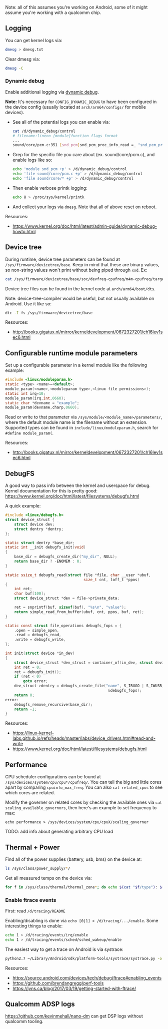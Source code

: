 Note: all of this assumes you're working on Android, some of it might assume you're working with a
qualcomm chip.

## Logging
You can get kernel logs via:
```bash
dmesg > dmesg.txt
```

Clear dmesg via:
```bash
dmesg -C
```

### Dynamic debug
Enable additional logging via [dynamic debug](https://www.kernel.org/doc/html/latest/admin-guide/dynamic-debug-howto.html).

**Note:** It's necessary for `CONFIG_DYNAMIC_DEBUG` to have been configured in the device config (usually located
at `arch/arm64/configs/` for mobile devices).

- See all of the potential logs you can enable via:
    ```bash
    cat /d/dynamic_debug/control
    # filename:lineno [module]function flags format
    ...
    sound/core/pcm.c:351 [snd_pcm]snd_pcm_proc_info_read =_ "snd_pcm_proc_info_read: cannot malloc\012"
    ```

- Grep for the specific file you care about (ex. sound/core/pcm.c), and enable logs like so:
    ```bash
    echo 'module snd_pcm +p' > /d/dynamic_debug/control
    echo 'file sound/core/pcm.c +p' > /d/dynamic_debug/control
    echo 'file sound/core/* +p' > /d/dynamic_debug/control
    ```

- Then enable verbose printk logging:
    ```bash
    echo 8 > /proc/sys/kernel/printk
    ```

- And collect your logs via `dmesg`. Note that all of above reset on reboot.

Resources:
- https://www.kernel.org/doc/html/latest/admin-guide/dynamic-debug-howto.html

## Device tree
During runtime, device tree parameters can be found at `/sys/firmware/devicetree/base`. Keep in mind
that these are binary values, so non-string values won't print without being piped through `xxd`.
Ex:
```bash
cat /sys/firmware/devicetree/base/soc/devfreq-cpufreq/m4m-cpufreq/target-dev | xxd
```

Device tree files can be found in the kernel code at `arch/arm64/boot/dts`.

Note: device-tree-compiler would be useful, but not usually available on Android. Use it like so:
```bash
dtc -I fs /sys/firmware/devicetree/base
```

Resources:
- http://books.gigatux.nl/mirror/kerneldevelopment/0672327201/ch16lev1sec6.html

## Configurable runtime module parameters
Set up a configurable parameter in a kernel module like the following example:
```C
#include <linux/moduleparam.h>
static <type> <name>=<default>;
module_param(<name>,<moduleparam type>,<linux file permissions>);
static int irq=10;
module_param(irq,int,0660);
static char *devname = "example";
module_param(devname,charp,0660);
```

Read or write to that parameter via `/sys/module/<module_name>/parameters/`, where the default
module name is the filename without an extension. Supported types can be found in
`include/linux/moduleparam.h`, search for `#define module_param(`.

Resources:
- http://books.gigatux.nl/mirror/kerneldevelopment/0672327201/ch16lev1sec6.html

## DebugFS
A good way to pass info between the kernel and userspace for debug. Kernel documentation for this
is pretty good:
https://www.kernel.org/doc/html/latest/filesystems/debugfs.html

A quick example:
```C
#include <linux/debugfs.h>
struct device_struct {
    struct device dev;
    struct dentry *dentry;
};

static struct dentry *base_dir;
static int __init debugfs_init(void)
{
    base_dir = debugfs_create_dir("my_dir", NULL);
    return base_dir ? -ENOMEM : 0;
}

static ssize_t debugfs_read(struct file *file, char __user *ubuf,
                                   size_t cnt, loff_t *ppos)
{
    int ret;
    char buf[100];
    struct device_struct *dev = file->private_data;

    ret = snprintf(buf, sizeof(buf), "%s\n", "value");
    return simple_read_from_buffer(ubuf, cnt, ppos, buf, ret);
}

static const struct file_operations debugfs_fops = {
    .open = simple_open,
    .read = debugfs_read,
    .write = debugfs_write,
};

int init(struct device *in_dev)
{
    struct device_struct *dev_struct = container_of(in_dev, struct device_struct, dev);
    int ret = 0;
    ret = debugfs_init();
    if (ret < 0)
        goto error;
    dev_struct->dentry = debugfs_create_file("name", S_IRUGO | S_IWUSR, base_dir, dev_struct,
                                              &debugfs_fops);
    return 0;
error:
    debugfs_remove_recursive(base_dir);
    return -1;
}
```

Resources:
 - https://linux-kernel-labs.github.io/refs/heads/master/labs/device_drivers.html#read-and-write
 - https://www.kernel.org/doc/html/latest/filesystems/debugfs.html

## Performance
CPU scheduler configurations can be found at `/sys/devices/system/cpu/cpu*/cpufreq/`. You can tell
the big and little cores apart by comparing `cpuinfo_max_freq`. You can also `cat related_cpus` to
see which cores are related.

Modify the governer on related cores by checking the available ones via 
`cat scaling_available_governors`, then here's an example to set frequency to max:
```
echo performance > /sys/devices/system/cpu/cpuX/scaling_governer
```

TODO: add info about generating arbitrary CPU load

## Thermal + Power
Find all of the power supplies (battery, usb, bms) on the device at:
```bash
ls /sys/class/power_supply/*/
```

Get all measured temps on the device via:
```bash
for f in /sys/class/thermal/thermal_zone*; do echo $(cat "$f/type"): $(cat "$f/temp"); done
```

### Enable ftrace events
First: read `/d/tracing/README`

Enabling/disabling is done via `echo [0|1] > /d/tracing/.../enable`. Some interesting things to
enable:
```bash
echo 1 > /d/tracing/events/irq/enable
echo 1 > /d/tracing/events/sched/sched_wakeup/enable
```

The easiest way to get a trace on Android is via systrace:
```bash
python2.7 ~/Library/Android/sdk/platform-tools/systrace/systrace.py -o systrace.html
```

Resources:
 - https://source.android.com/devices/tech/debug/ftrace#enabling_events
 - https://github.com/brendangregg/perf-tools
 - https://jvns.ca/blog/2017/03/19/getting-started-with-ftrace/

## Qualcomm ADSP logs
https://github.com/kevinmehall/nano-dm can get DSP logs without qualcomm tooling.
